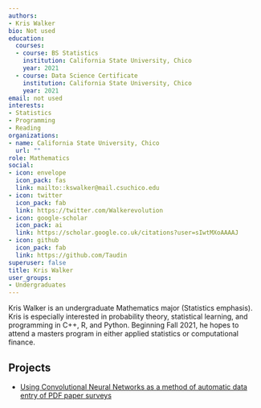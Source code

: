 ```yaml
---
authors:
- Kris Walker
bio: Not used
education:
  courses:
  - course: BS Statistics
    institution: California State University, Chico
    year: 2021
  - course: Data Science Certificate
    institution: California State University, Chico
    year: 2021
email: not used
interests:
- Statistics
- Programming
- Reading
organizations:
- name: California State University, Chico
  url: ""
role: Mathematics
social:
- icon: envelope
  icon_pack: fas
  link: mailto::kswalker@mail.csuchico.edu
- icon: twitter
  icon_pack: fab
  link: https://twitter.com/Walkerevolution
- icon: google-scholar
  icon_pack: ai
  link: https://scholar.google.co.uk/citations?user=sIwtMXoAAAAJ
- icon: github
  icon_pack: fab
  link: https://github.com/Taudin
superuser: false
title: Kris Walker
user_groups:
- Undergraduates
---
```


Kris Walker is an undergraduate Mathematics major (Statistics emphasis). Kris is especially interested in probability theory, statistical learning, and programming in C++, R, and Python. Beginning Fall 2021, he hopes to attend a masters program in either applied statistics or computational finance.

## Projects

* [Using Convolutional Neural Networks as a method of automatic data entry of PDF paper surveys](../../project/cnn/)
